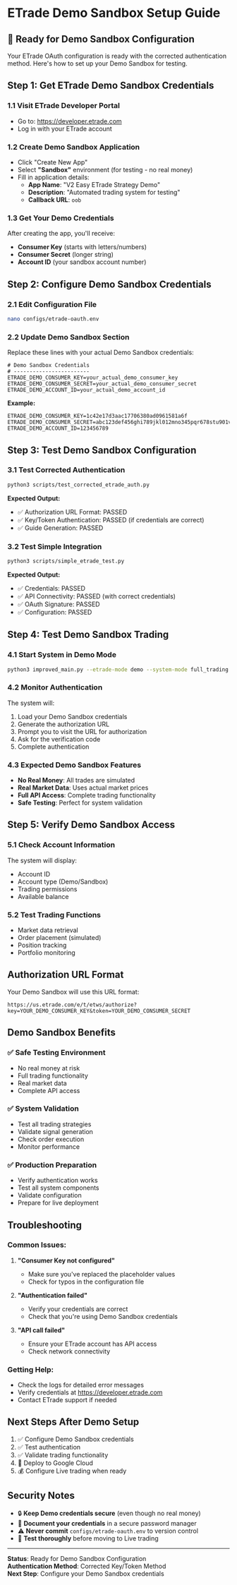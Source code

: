 # ETrade Demo Sandbox Setup Guide

## 🎯 Ready for Demo Sandbox Configuration

Your ETrade OAuth configuration is ready with the corrected authentication method. Here's how to set up your Demo Sandbox for testing.

## Step 1: Get ETrade Demo Sandbox Credentials

### 1.1 Visit ETrade Developer Portal
- Go to: https://developer.etrade.com
- Log in with your ETrade account

### 1.2 Create Demo Sandbox Application
- Click "Create New App"
- Select **"Sandbox"** environment (for testing - no real money)
- Fill in application details:
  - **App Name**: "V2 Easy ETrade Strategy Demo"
  - **Description**: "Automated trading system for testing"
  - **Callback URL**: `oob`

### 1.3 Get Your Demo Credentials
After creating the app, you'll receive:
- **Consumer Key** (starts with letters/numbers)
- **Consumer Secret** (longer string)
- **Account ID** (your sandbox account number)

## Step 2: Configure Demo Sandbox Credentials

### 2.1 Edit Configuration File
```bash
nano configs/etrade-oauth.env
```

### 2.2 Update Demo Sandbox Section
Replace these lines with your actual Demo Sandbox credentials:

```env
# Demo Sandbox Credentials
# ------------------------
ETRADE_DEMO_CONSUMER_KEY=your_actual_demo_consumer_key
ETRADE_DEMO_CONSUMER_SECRET=your_actual_demo_consumer_secret
ETRADE_DEMO_ACCOUNT_ID=your_actual_demo_account_id
```

**Example:**
```env
ETRADE_DEMO_CONSUMER_KEY=1c42e17d3aac17706380ad0961581a6f
ETRADE_DEMO_CONSUMER_SECRET=abc123def456ghi789jkl012mno345pqr678stu901vwx234yz
ETRADE_DEMO_ACCOUNT_ID=123456789
```

## Step 3: Test Demo Sandbox Configuration

### 3.1 Test Corrected Authentication
```bash
python3 scripts/test_corrected_etrade_auth.py
```

**Expected Output:**
- ✅ Authorization URL Format: PASSED
- ✅ Key/Token Authentication: PASSED (if credentials are correct)
- ✅ Guide Generation: PASSED

### 3.2 Test Simple Integration
```bash
python3 scripts/simple_etrade_test.py
```

**Expected Output:**
- ✅ Credentials: PASSED
- ✅ API Connectivity: PASSED (with correct credentials)
- ✅ OAuth Signature: PASSED
- ✅ Configuration: PASSED

## Step 4: Test Demo Sandbox Trading

### 4.1 Start System in Demo Mode
```bash
python3 improved_main.py --etrade-mode demo --system-mode full_trading
```

### 4.2 Monitor Authentication
The system will:
1. Load your Demo Sandbox credentials
2. Generate the authorization URL
3. Prompt you to visit the URL for authorization
4. Ask for the verification code
5. Complete authentication

### 4.3 Expected Demo Sandbox Features
- **No Real Money**: All trades are simulated
- **Real Market Data**: Uses actual market prices
- **Full API Access**: Complete trading functionality
- **Safe Testing**: Perfect for system validation

## Step 5: Verify Demo Sandbox Access

### 5.1 Check Account Information
The system will display:
- Account ID
- Account type (Demo/Sandbox)
- Trading permissions
- Available balance

### 5.2 Test Trading Functions
- Market data retrieval
- Order placement (simulated)
- Position tracking
- Portfolio monitoring

## Authorization URL Format

Your Demo Sandbox will use this URL format:
```
https://us.etrade.com/e/t/etws/authorize?key=YOUR_DEMO_CONSUMER_KEY&token=YOUR_DEMO_CONSUMER_SECRET
```

## Demo Sandbox Benefits

### ✅ Safe Testing Environment
- No real money at risk
- Full trading functionality
- Real market data
- Complete API access

### ✅ System Validation
- Test all trading strategies
- Validate signal generation
- Check order execution
- Monitor performance

### ✅ Production Preparation
- Verify authentication works
- Test all system components
- Validate configuration
- Prepare for live deployment

## Troubleshooting

### Common Issues:

1. **"Consumer Key not configured"**
   - Make sure you've replaced the placeholder values
   - Check for typos in the configuration file

2. **"Authentication failed"**
   - Verify your credentials are correct
   - Check that you're using Demo Sandbox credentials

3. **"API call failed"**
   - Ensure your ETrade account has API access
   - Check network connectivity

### Getting Help:
- Check the logs for detailed error messages
- Verify credentials at https://developer.etrade.com
- Contact ETrade support if needed

## Next Steps After Demo Setup

1. ✅ Configure Demo Sandbox credentials
2. ✅ Test authentication
3. ✅ Validate trading functionality
4. 🚀 Deploy to Google Cloud
5. 💰 Configure Live trading when ready

## Security Notes

- 🔒 **Keep Demo credentials secure** (even though no real money)
- 📝 **Document your credentials** in a secure password manager
- ⚠️ **Never commit** `configs/etrade-oauth.env` to version control
- 🧪 **Test thoroughly** before moving to Live trading

---

**Status**: Ready for Demo Sandbox Configuration  
**Authentication Method**: Corrected Key/Token Method  
**Next Step**: Configure your Demo Sandbox credentials
